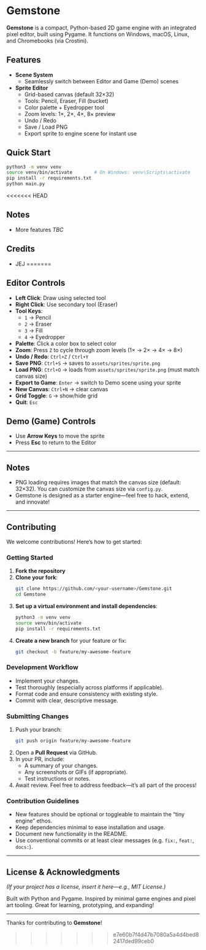 # Gemstone

**Gemstone** is a compact, Python-based 2D game engine with an integrated pixel editor, built using Pygame. It functions on Windows, macOS, Linux, and Chromebooks (via Crostini).

##  Features

- **Scene System**
  - Seamlessly switch between Editor and Game (Demo) scenes  
- **Sprite Editor**
  - Grid-based canvas (default 32×32)
  - Tools: Pencil, Eraser, Fill (bucket)
  - Color palette + Eyedropper tool
  - Zoom levels: 1×, 2×, 4×, 8× preview
  - Undo / Redo  
  - Save / Load PNG  
  - Export sprite to engine scene for instant use  

  
##  Quick Start
```bash
python3 -m venv venv
source venv/bin/activate        # On Windows: venv\Scripts\activate
pip install -r requirements.txt
python main.py
```

<<<<<<< HEAD
## Notes
- More features *TBC* 


## Credits 
- JEJ 
=======
##  Editor Controls

- **Left Click**: Draw using selected tool  
- **Right Click**: Use secondary tool (Eraser)  
- **Tool Keys**:
  - `1` → Pencil  
  - `2` → Eraser  
  - `3` → Fill  
  - `4` → Eyedropper  
- **Palette**: Click a color box to select color  
- **Zoom**: Press `Z` to cycle through zoom levels (1× → 2× → 4× → 8×)  
- **Undo / Redo**: `Ctrl+Z` / `Ctrl+Y`  
- **Save PNG**: `Ctrl+S` → saves to `assets/sprites/sprite.png`  
- **Load PNG**: `Ctrl+O` → loads from `assets/sprites/sprite.png` (must match canvas size)  
- **Export to Game**: `Enter` → switch to Demo scene using your sprite  
- **New Canvas**: `Ctrl+N` → clear canvas  
- **Grid Toggle**: `G` → show/hide grid  
- **Quit**: `Esc`

##  Demo (Game) Controls

- Use **Arrow Keys** to move the sprite  
- Press **Esc** to return to the Editor

---

##  Notes

- PNG loading requires images that match the canvas size (default: 32×32). You can customize the canvas size via `config.py`.  
- Gemstone is designed as a starter engine—feel free to hack, extend, and innovate!

---

##  Contributing

We welcome contributions! Here’s how to get started:

### Getting Started

1. **Fork the repository**  
2. **Clone your fork**:
   ```bash
   git clone https://github.com/<your-username>/Gemstone.git
   cd Gemstone
   ```
3. **Set up a virtual environment and install dependencies**:
   ```bash
   python3 -m venv venv
   source venv/bin/activate
   pip install -r requirements.txt
   ```
4. **Create a new branch** for your feature or fix:
   ```bash
   git checkout -b feature/my-awesome-feature
   ```

### Development Workflow

- Implement your changes.
- Test thoroughly (especially across platforms if applicable).
- Format code and ensure consistency with existing style.
- Commit with clear, descriptive message.

### Submitting Changes

1. Push your branch:
   ```bash
   git push origin feature/my-awesome-feature
   ```
2. Open a **Pull Request** via GitHub.
3. In your PR, include:
   - A summary of your changes.
   - Any screenshots or GIFs (if appropriate).
   - Test instructions or notes.
4. Await review. Feel free to address feedback—it’s all part of the process!

### Contribution Guidelines

- New features should be optional or toggleable to maintain the “tiny engine” ethos.
- Keep dependencies minimal to ease installation and usage.
- Document new functionality in the README.
- Use conventional commits or at least clear messages (e.g. `fix:`, `feat:`, `docs:`).

---

##  License & Acknowledgments

*(If your project has a license, insert it here—e.g., MIT License.)*

Built with Python and Pygame. Inspired by minimal game engines and pixel art tooling. Great for learning, prototyping, and expanding!

---

Thanks for contributing to **Gemstone**!
>>>>>>> e7e60b7f4d47b7080a5a4d4bed82417ded99ceb0
